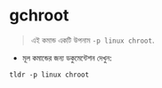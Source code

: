 # gchroot

> এই কমান্ড একটি উপনাম `-p linux chroot`.

- মূল কমান্ডের জন্য ডকুমেন্টেশন দেখুন:

`tldr -p linux chroot`

